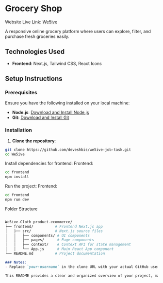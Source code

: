 # Grocery Shop 


Website Live Link: [We5ive](https://grocery-shop-website-three.vercel.app/)


A responsive online grocery platform where users can explore, filter, and purchase fresh groceries easily.

## Technologies Used

- **Frontend**: Next.js, Tailwind CSS, React Icons
  
## Setup Instructions

### Prerequisites

Ensure you have the following installed on your local machine:

- **Node.js**: [Download and Install Node.js](https://nodejs.org/)
- **Git**: [Download and Install Git](https://git-scm.com/)

### Installation

1. **Clone the repository**:

```bash
git clone https://github.com/deveshbis/we5ive-job-task.git
cd We5ive
```
Install dependencies for frontend:
Frontend:

```bash
cd frontend
npm install
```

Run the project:
Frontend:

```bash
cd frontend
npm run dev
```

Folder Structure
```bash

We5ive-Cloth product-ecommerce/
├── frontend/          # Frontend Next.js app
│   ├── src/           # Next.js source files
│   │   ├── components/ # UI components
│   │   ├── pages/      # Page components
│   │   ├── context/    # Context API for state management
│   │   └── App.js      # Main React App component
└── README.md          # Project documentation
```
```markdown
### Notes:
- Replace `your-username` in the clone URL with your actual GitHub username.

This README provides a clear and organized overview of your project, making it easy for others to understand and contact
